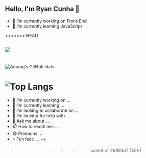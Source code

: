 ## Hello, I'm Ryan Cunha 👋

- 🔭 I’m currently working on Front-End 
- 🌱 I’m currently learning JavaScript


<<<<<<< HEAD
  ##
<div> 
  <a href="https://www.linkedin.com/in/ryancunhha/" target="_blank"><img src="https://img.shields.io/badge/-LinkedIn-%230077B5?style=for-the-badge&logo=linkedin&logoColor=white" target="_blank"></a> 
</div>

#

![Anurag's GitHub stats](https://github-readme-stats.vercel.app/api?username=ryancunhha&theme=dark&show_icons=true)

#

![Top Langs](https://github-readme-stats.vercel.app/api/top-langs/?username=ryancunhha&layout=compact)
=======
- 🔭 I’m currently working on ...
- 🌱 I’m currently learning ...
- 👯 I’m looking to collaborate on ...
- 🤔 I’m looking for help with ...
- 💬 Ask me about ...
- 📫 How to reach me: ...
- 😄 Pronouns: ...
- ⚡ Fun fact: ...
-->
>>>>>>> parent of 29893d7 (1.6V)
